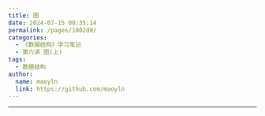 ```yaml
---
title: 图
date: 2024-07-15 00:35:14
permalink: /pages/1002d9/
categories:
  - 《数据结构》学习笔记
  - 第六讲 图(上)
tags:
  - 数据结构
author:
  name: maoyln
  link: https://github.com/maoyln
---
```

---

